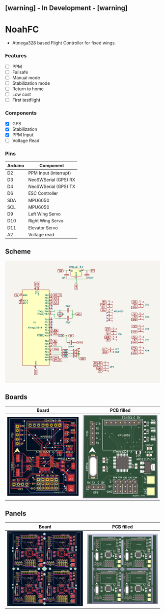 ## [warning] - In Development - [warning]

# NoahFC
- Atmega328 based Flight Controller for fixed wings.

### Features
- [ ] PPM
- [ ] Failsafe
- [ ] Manual mode
- [ ] Stabilization mode
- [ ] Return to home
- [ ] Low cost
- [ ] First testflight

### Components
- [X] GPS
- [X] Stabilization
- [X] PPM Input
- [ ] Voltage Read

### Pins
Arduino | Component
---------|---------
D2| PPM Input (interrupt)
D3| NeoSWSerial (GPS) RX
D4| NeoSWSerial (GPS) TX
D6| ESC Controller
SDA| MPU6050
SCL| MPU6050
D9| Left Wing Servo
D10| Right Wing Servo
D11| Elevator Servo
A2| Voltage read


## Scheme
![Scheme](images/scheme.png)

## Boards
Board|PCB filled
---------|---------
![Board](images/board.png)|![View 1](images/pcb.png)

## Panels
Board|PCB filled
---------|---------
![Board](images/panel_board.png)|![View 1](images/panel.png)
